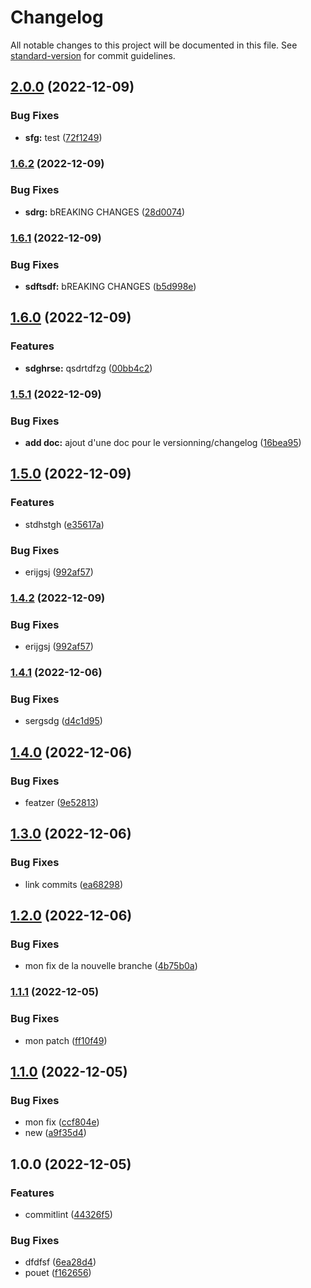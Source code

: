 # Changelog

All notable changes to this project will be documented in this file. See [standard-version](https://github.com/conventional-changelog/standard-version) for commit guidelines.

## [2.0.0](https://github.com/SleepFast/tadam/compare/v1.6.2...v2.0.0) (2022-12-09)


### Bug Fixes

* **sfg:** test ([72f1249](https://github.com/SleepFast/tadam/commit/72f1249bf5160eee26cd030c0bff25c29550da86))

### [1.6.2](https://github.com/SleepFast/tadam/compare/v1.6.1...v1.6.2) (2022-12-09)


### Bug Fixes

* **sdrg:** bREAKING CHANGES ([28d0074](https://github.com/SleepFast/tadam/commit/28d0074d2e57b8f1dea7bd9aacff95a2d2335c9a))

### [1.6.1](https://github.com/SleepFast/tadam/compare/v1.6.0...v1.6.1) (2022-12-09)


### Bug Fixes

* **sdftsdf:** bREAKING CHANGES ([b5d998e](https://github.com/SleepFast/tadam/commit/b5d998e51a62103b4f483910831026ab532261b2))

## [1.6.0](https://github.com/SleepFast/tadam/compare/v1.5.1...v1.6.0) (2022-12-09)


### Features

* **sdghrse:** qsdrtdfzg ([00bb4c2](https://github.com/SleepFast/tadam/commit/00bb4c2b7045d06ff080a44fd017b23d233fbb64))

### [1.5.1](https://github.com/SleepFast/tadam/compare/v1.5.0...v1.5.1) (2022-12-09)


### Bug Fixes

* **add doc:** ajout d'une doc pour le versionning/changelog ([16bea95](https://github.com/SleepFast/tadam/commit/16bea957ac35160de41152b0b6df7d9c20001f99))

## [1.5.0](https://github.com/SleepFast/tadam/compare/v1.4.1...v1.5.0) (2022-12-09)


### Features

* stdhstgh ([e35617a](https://github.com/SleepFast/tadam/commit/e35617ab8d909ef5f57211367870fec77a407ffb))


### Bug Fixes

* erijgsj ([992af57](https://github.com/SleepFast/tadam/commit/992af575ee71adec00d16da5e74040caf2567dbc))

### [1.4.2](https://github.com/SleepFast/tadam/compare/v1.4.1...v1.4.2) (2022-12-09)


### Bug Fixes

* erijgsj ([992af57](https://github.com/SleepFast/tadam/commit/992af575ee71adec00d16da5e74040caf2567dbc))

### [1.4.1](https://github.com/SleepFast/tadam/compare/v1.4.0...v1.4.1) (2022-12-06)


### Bug Fixes

* sergsdg ([d4c1d95](https://github.com/SleepFast/tadam/commit/d4c1d952234cbbbfd9a6aef5a49995d22f69ba1c))

## [1.4.0](https://github.com/SleepFast/tadam/compare/v1.3.0...v1.4.0) (2022-12-06)


### Bug Fixes

* featzer ([9e52813](https://github.com/SleepFast/tadam/commit/9e528135de8d493deb16e7814cd277b80c243ee3))

## [1.3.0](https://github.com/SleepFast/tadam/compare/v1.2.0...v1.3.0) (2022-12-06)


### Bug Fixes

* link commits ([ea68298](https://github.com/SleepFast/tadam/commit/ea6829885c2c07d2802b29390b679303e4728ec6))

## [1.2.0](https://github.com/mokkapps/changelog-generator-demo/compare/v1.1.1...v1.2.0) (2022-12-06)


### Bug Fixes

* mon fix de la nouvelle branche ([4b75b0a](https://github.com/mokkapps/changelog-generator-demo/commits/4b75b0a02125ba1dae48bbe2f7f5ff6bf534576e))

### [1.1.1](https://github.com/mokkapps/changelog-generator-demo/compare/v1.1.0...v1.1.1) (2022-12-05)


### Bug Fixes

* mon patch ([ff10f49](https://github.com/mokkapps/changelog-generator-demo/commits/ff10f4924287c6085db1417e57dd83f24e322479))

## [1.1.0](https://github.com/mokkapps/changelog-generator-demo/compare/v1.0.0...v1.1.0) (2022-12-05)


### Bug Fixes

* mon fix ([ccf804e](https://github.com/mokkapps/changelog-generator-demo/commits/ccf804e06d422027062c3c68edf9cce67b567ad8))
* new ([a9f35d4](https://github.com/mokkapps/changelog-generator-demo/commits/a9f35d44cf3cf452e933b7450dac58ab3277d61f))

## 1.0.0 (2022-12-05)


### Features

* commitlint ([44326f5](https://github.com/mokkapps/changelog-generator-demo/commits/44326f555c92c04666c1b61c3e2dd178f98c4b41))


### Bug Fixes

* dfdfsf ([6ea28d4](https://github.com/mokkapps/changelog-generator-demo/commits/6ea28d4de4c54ac2721933fe1e9963c656fba7d8))
* pouet ([f162656](https://github.com/mokkapps/changelog-generator-demo/commits/f1626561b33c7e8cc65cd53d32237e7059d47463))
